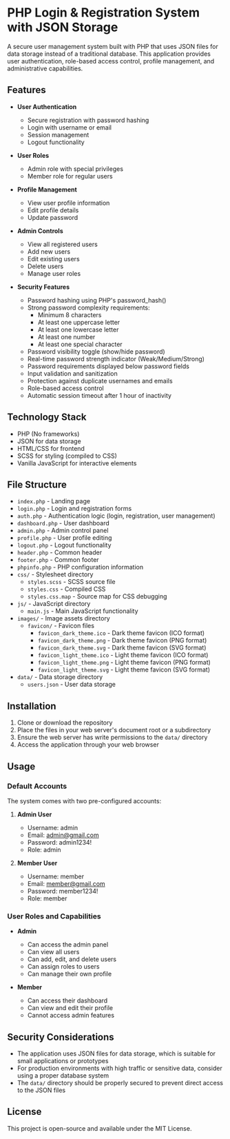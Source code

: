 # PHP Login & Registration System with JSON Storage

A secure user management system built with PHP that uses JSON files for data storage instead of a traditional database. This application provides user authentication, role-based access control, profile management, and administrative capabilities.

## Features

- **User Authentication**
  - Secure registration with password hashing
  - Login with username or email
  - Session management
  - Logout functionality

- **User Roles**
  - Admin role with special privileges
  - Member role for regular users

- **Profile Management**
  - View user profile information
  - Edit profile details
  - Update password

- **Admin Controls**
  - View all registered users
  - Add new users
  - Edit existing users
  - Delete users
  - Manage user roles

- **Security Features**
  - Password hashing using PHP's password_hash()
  - Strong password complexity requirements:
    - Minimum 8 characters
    - At least one uppercase letter
    - At least one lowercase letter
    - At least one number
    - At least one special character
  - Password visibility toggle (show/hide password)
  - Real-time password strength indicator (Weak/Medium/Strong)
  - Password requirements displayed below password fields
  - Input validation and sanitization
  - Protection against duplicate usernames and emails
  - Role-based access control
  - Automatic session timeout after 1 hour of inactivity

## Technology Stack

- PHP (No frameworks)
- JSON for data storage
- HTML/CSS for frontend
- SCSS for styling (compiled to CSS)
- Vanilla JavaScript for interactive elements

## File Structure

- `index.php` - Landing page
- `login.php` - Login and registration forms
- `auth.php` - Authentication logic (login, registration, user management)
- `dashboard.php` - User dashboard
- `admin.php` - Admin control panel
- `profile.php` - User profile editing
- `logout.php` - Logout functionality
- `header.php` - Common header
- `footer.php` - Common footer
- `phpinfo.php` - PHP configuration information
- `css/` - Stylesheet directory
  - `styles.scss` - SCSS source file
  - `styles.css` - Compiled CSS
  - `styles.css.map` - Source map for CSS debugging
- `js/` - JavaScript directory
  - `main.js` - Main JavaScript functionality
- `images/` - Image assets directory
  - `favicon/` - Favicon files
    - `favicon_dark_theme.ico` - Dark theme favicon (ICO format)
    - `favicon_dark_theme.png` - Dark theme favicon (PNG format)
    - `favicon_dark_theme.svg` - Dark theme favicon (SVG format)
    - `favicon_light_theme.ico` - Light theme favicon (ICO format)
    - `favicon_light_theme.png` - Light theme favicon (PNG format)
    - `favicon_light_theme.svg` - Light theme favicon (SVG format)
- `data/` - Data storage directory
  - `users.json` - User data storage

## Installation

1. Clone or download the repository
2. Place the files in your web server's document root or a subdirectory
3. Ensure the web server has write permissions to the `data/` directory
4. Access the application through your web browser

## Usage

### Default Accounts

The system comes with two pre-configured accounts:

1. **Admin User**
   - Username: admin
   - Email: admin@gmail.com
   - Password: admin1234!
   - Role: admin

2. **Member User**
   - Username: member
   - Email: member@gmail.com
   - Password: member1234!
   - Role: member

### User Roles and Capabilities

- **Admin**
  - Can access the admin panel
  - Can view all users
  - Can add, edit, and delete users
  - Can assign roles to users
  - Can manage their own profile

- **Member**
  - Can access their dashboard
  - Can view and edit their profile
  - Cannot access admin features

## Security Considerations

- The application uses JSON files for data storage, which is suitable for small applications or prototypes
- For production environments with high traffic or sensitive data, consider using a proper database system
- The `data/` directory should be properly secured to prevent direct access to the JSON files

## License

This project is open-source and available under the MIT License.
